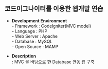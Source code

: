 <h2>코드이그나이터를 이용한 웹개발 연습</h2>
<ul>
  <li><b>Development Environment</b></li>
  - Framework   :   CodeIgniter(MVC model)<br>
  - Language    :   PHP<br>
  - Web Server  :   Apache<br>
  - Database    :   MySQL<br>
  - Open Source :   MAMP
</ul>
<ul>
  <li><b>Description</b></li>
  : MVC 을 바탕으로 한 Database 연동 웹 구축
</ul>
